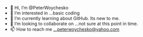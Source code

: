 - 👋 Hi, I’m @PeterWoychesko
- 👀 I’m interested in ...basic coding
- 🌱 I’m currently learning about GitHub.  Its new to me.
- 💞️ I’m looking to collaborate on ...not sure at this point in time.  
- 📫 How to reach me ...peterwoychesko@yahoo.com

<!---
PeterWoychesko/PeterWoychesko is a ✨ special ✨ repository because its `README.md` (this file) appears on your GitHub profile.
You can click the Preview link to take a look at your changes.
--->
